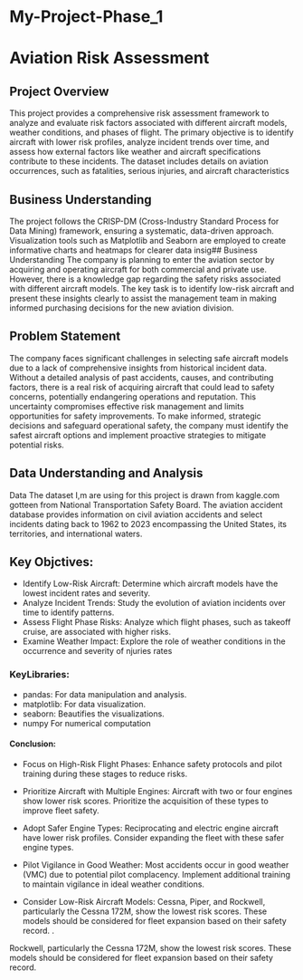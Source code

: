 
# My-Project-Phase_1
# Aviation Risk Assessment
## Project Overview
This project provides a comprehensive risk assessment framework to analyze and evaluate risk factors associated with different aircraft models, weather conditions, and phases of flight. The primary objective is to identify aircraft with lower risk profiles, analyze incident trends over time, and assess how external factors like weather and aircraft specifications contribute to these incidents. The dataset includes details on aviation occurrences, such as fatalities, serious injuries, and aircraft characteristics

## Business Understanding
The project follows the CRISP-DM (Cross-Industry Standard Process for Data Mining) framework, ensuring a systematic, data-driven approach. Visualization tools such as Matplotlib and Seaborn are employed to create informative charts and heatmaps for clearer data insig## Business Understanding The company is planning to enter the aviation sector by acquiring and operating aircraft for both commercial and private use. However, there is a knowledge gap regarding the safety risks associated with different aircraft models. The key task is to identify low-risk aircraft and present these insights clearly to assist the management team in making informed purchasing decisions for the new aviation division.

## Problem Statement
The company faces significant challenges in selecting safe aircraft models due to a lack of comprehensive insights from historical incident data. Without a detailed analysis of past accidents, causes, and contributing factors, there is a real risk of acquiring aircraft that could lead to safety concerns, potentially endangering operations and reputation. This uncertainty compromises effective risk management and limits opportunities for safety improvements. To make informed, strategic decisions and safeguard operational safety, the company must identify the safest aircraft options and implement proactive strategies to mitigate potential risks.

## Data Understanding and Analysis
Data The dataset I,m are using for this project is drawn from kaggle.com gotteen from National Transportation Safety Board. The aviation accident database provides information on civil aviation accidents and select incidents dating back to 1962 to 2023 encompassing the United States, its territories, and international waters.

## Key Objctives:
* Identify Low-Risk Aircraft: Determine which aircraft models have the lowest incident rates and severity.
* Analyze Incident Trends: Study the evolution of aviation incidents over time to identify patterns.
* Assess Flight Phase Risks: Analyze which flight phases, such as takeoff cruise, are associated with higher risks.
* Examine Weather Impact: Explore the role of weather conditions in the occurrence and severity of njuries rates

### KeyLibraries:
* pandas: For data manipulation and analysis.
* matplotlib: For data visualization.
* seaborn: Beautifies the visualizations.
* numpy For numerical computation

#### Conclusion:
* Focus on High-Risk Flight Phases: Enhance safety protocols and pilot training during these stages to reduce risks.

* Prioritize Aircraft with Multiple Engines: Aircraft with two or four engines show lower risk scores. Prioritize the acquisition of these types to improve fleet safety.

* Adopt Safer Engine Types: Reciprocating and electric engine aircraft have lower risk profiles. Consider expanding the fleet with these safer engine types.

* Pilot Vigilance in Good Weather: Most accidents occur in good weather (VMC) due to potential pilot complacency. Implement additional training to maintain vigilance in ideal weather conditions.

* Consider Low-Risk Aircraft Models: Cessna, Piper, and Rockwell, particularly the Cessna 172M, show the lowest risk scores. These models should be considered for fleet expansion based on their safety record. .

Rockwell, particularly the Cessna 172M, show the lowest risk scores. These models should be considered for fleet expansion based on their safety record.

